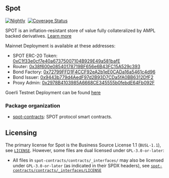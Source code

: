 ## Spot

[![Nightly](https://github.com/ampleforth/spot/actions/workflows/nightly.yml/badge.svg)](https://github.com/ampleforth/spot/actions/workflows/nightly.yml)&nbsp;&nbsp;[![Coverage Status](https://coveralls.io/repos/github/ampleforth/spot/badge.svg?branch=main&t=Qptbxq)](https://coveralls.io/github/ampleforth/spot?branch=main)

SPOT is an inflation-resistant store of value fully collateralized by AMPL backed derivatives. [Learn more](https://spot.cash)

Mainnet Deployment is available at these addresses:
- SPOT ERC-20 Token: [0xC1f33e0cf7e40a67375007104B929E49a581bafE](https://etherscan.io/address/0xC1f33e0cf7e40a67375007104B929E49a581bafE)
- Router: [0x38f600e08540178719BF656e6B43FC15A529c393](https://etherscan.io/address/0x38f600e08540178719BF656e6B43FC15A529c393)
- Bond Factory: [0x72799FFD1F4CCF92eA2b1eE0CADa16a5461c4d96](https://etherscan.io/address/0x72799FFD1F4CCF92eA2b1eE0CADa16a5461c4d96)
- Bond Issuer: [0x9443b779d4AedF97d2B93D7CDa5fA0BB6312DfF2](https://etherscan.io/address/0x9443b779d4AedF97d2B93D7CDa5fA0BB6312DfF2)
- Proxy Admin: [0x2978B4103985A6668CE345555b0febdE64Fb092F](https://etherscan.io/address/0x2978B4103985A6668CE345555b0febdE64Fb092F)

Goerli Testnet Deployment can be found [here](spot-contracts/deployments/goerli.json)


### Package organization

* [spot-contracts](./spot-contracts): SPOT protocol smart contracts. 

## Licensing

The primary license for Spot is the Business Source License 1.1 (`BUSL-1.1`), see [`LICENSE`](./LICENSE). However, some files are dual licensed under `GPL-3.0-or-later`:

- All files in `spot-contracts/contracts/_interfaces/` may also be licensed under `GPL-3.0-or-later` (as indicated in their SPDX headers), see [`spot-contracts/contracts/_interfaces/LICENSE`](./spot-contracts/contracts/_interfaces/LICENSE)
